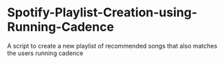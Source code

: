 # Spotify-Playlist-Creation-using-Running-Cadence
A script to create a new playlist of recommended songs that also matches the users running cadence
